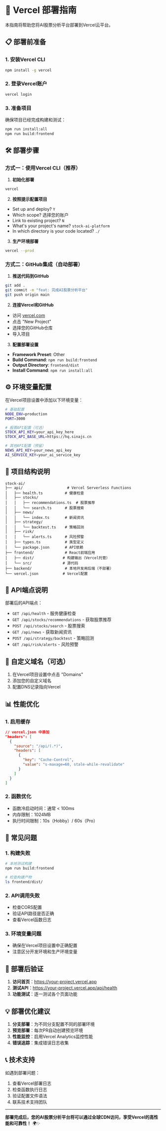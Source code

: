 # 🚀 Vercel 部署指南

本指南将帮助您将AI股票分析平台部署到Vercel云平台。

## 📋 部署前准备

### 1. 安装Vercel CLI
```bash
npm install -g vercel
```

### 2. 登录Vercel账户
```bash
vercel login
```

### 3. 准备项目
确保项目已经完成构建和测试：
```bash
npm run install:all
npm run build:frontend
```

## 🛠️ 部署步骤

### 方式一：使用Vercel CLI（推荐）

1. **初始化部署**
```bash
vercel
```

2. **按照提示配置项目**
- Set up and deploy? `Y`
- Which scope? 选择您的账户
- Link to existing project? `N`
- What's your project's name? `stock-ai-platform`
- In which directory is your code located? `./`

3. **生产环境部署**
```bash
vercel --prod
```

### 方式二：GitHub集成（自动部署）

1. **推送代码到GitHub**
```bash
git add .
git commit -m "feat: 完成AI股票分析平台"
git push origin main
```

2. **连接Vercel和GitHub**
- 访问 [vercel.com](https://vercel.com)
- 点击 "New Project"
- 选择您的GitHub仓库
- 导入项目

3. **配置部署设置**
- **Framework Preset**: Other
- **Build Command**: `npm run build:frontend`
- **Output Directory**: `frontend/dist`
- **Install Command**: `npm run install:all`

## ⚙️ 环境变量配置

在Vercel项目设置中添加以下环境变量：

```bash
# 基础配置
NODE_ENV=production
PORT=3000

# 股票API配置（可选）
STOCK_API_KEY=your_api_key_here
STOCK_API_BASE_URL=https://hq.sinajs.cn

# 其他API配置（预留）
NEWS_API_KEY=your_news_api_key
AI_SERVICE_KEY=your_ai_service_key
```

## 📁 项目结构说明

```
stock-ai/
├── api/                    # Vercel Serverless Functions
│   ├── health.ts          # 健康检查
│   ├── stocks/
│   │   ├── recommendations.ts  # 股票推荐
│   │   └── search.ts      # 股票搜索
│   ├── news/
│   │   └── index.ts       # 新闻资讯
│   ├── strategy/
│   │   └── backtest.ts    # 策略回测
│   ├── risk/
│   │   └── alerts.ts      # 风险预警
│   ├── types.ts           # 类型定义
│   └── package.json       # API依赖
├── frontend/              # React前端应用
│   ├── dist/             # 构建输出（Vercel托管）
│   └── src/              # 源代码
├── backend/               # 本地开发用后端（不部署）
└── vercel.json           # Vercel配置
```

## 🔗 API端点说明

部署后的API端点：
- `GET /api/health` - 服务健康检查
- `GET /api/stocks/recommendations` - 获取股票推荐
- `POST /api/stocks/search` - 股票搜索
- `GET /api/news` - 获取新闻资讯
- `POST /api/strategy/backtest` - 策略回测
- `GET /api/risk/alerts` - 风险预警

## 🔧 自定义域名（可选）

1. 在Vercel项目设置中点击 "Domains"
2. 添加您的自定义域名
3. 配置DNS记录指向Vercel

## 📊 性能优化

### 1. 启用缓存
```json
// vercel.json 中添加
"headers": [
  {
    "source": "/api/(.*)",
    "headers": [
      {
        "key": "Cache-Control",
        "value": "s-maxage=60, stale-while-revalidate"
      }
    ]
  }
]
```

### 2. 函数优化
- 函数冷启动时间：通常 < 100ms
- 内存限制：1024MB
- 执行时间限制：10s（Hobby）/ 60s（Pro）

## 🐛 常见问题

### 1. 构建失败
```bash
# 本地测试构建
npm run build:frontend

# 检查构建产物
ls frontend/dist/
```

### 2. API调用失败
- 检查CORS配置
- 验证API路径是否正确
- 查看Vercel函数日志

### 3. 环境变量问题
- 确保在Vercel项目设置中正确配置
- 注意区分开发环境和生产环境变量

## 🎯 部署后验证

1. **访问首页**：https://your-project.vercel.app
2. **测试API**：https://your-project.vercel.app/api/health
3. **功能测试**：逐一测试各个页面功能

## 💡 部署优化建议

1. **分支部署**：为不同分支配置不同的部署环境
2. **预览部署**：每次PR自动创建预览环境
3. **性能监控**：启用Vercel Analytics监控性能
4. **错误追踪**：集成错误日志收集

## 📞 技术支持

如遇到部署问题：
1. 查看Vercel部署日志
2. 检查函数执行日志
3. 验证配置文件语法
4. 联系技术支持团队

---

**部署完成后，您的AI股票分析平台将可以通过全球CDN访问，享受Vercel的高性能和可靠性！** 🌍✨
